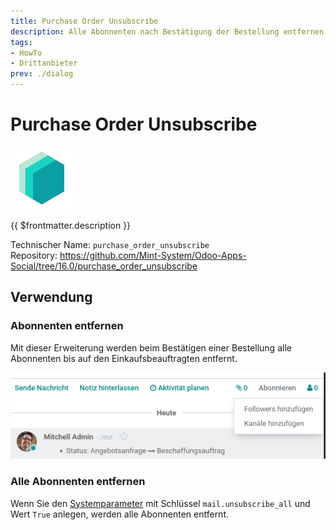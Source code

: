 ```yaml
---
title: Purchase Order Unsubscribe
description: Alle Abonnenten nach Bestätigung der Bestellung entfernen.
tags:
- HowTo
- Drittanbieter
prev: ./dialog
---
```

# Purchase Order Unsubscribe
![icon_oms_box](attachments/icons_odoo_mint_system.png)

{{ $frontmatter.description }}
 
Technischer Name: `purchase_order_unsubscribe`\
Repository: <https://github.com/Mint-System/Odoo-Apps-Social/tree/16.0/purchase_order_unsubscribe>

## Verwendung

### Abonnenten entfernen

Mit dieser Erweiterung werden beim Bestätigen einer Bestellung alle Abonnenten bis auf den Einkaufsbeauftragten entfernt.

![](attachments/Purchase%20Order%20Unsubscribe.png)

### Alle Abonnenten entfernen

Wenn Sie den [Systemparameter](Development.md#Systemparameter%20anlegen) mit Schlüssel `mail.unsubscribe_all` und Wert `True` anlegen, werden alle Abonnenten entfernt.